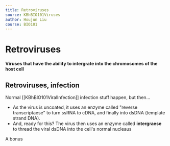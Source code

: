 ```yaml
---
title: Retroviruses
source: KBhBIO101Viruses
author: Houjun Liu
course: BIO101
---
```


# Retroviruses
**Viruses that have the ability to intergrate into the chromosomes of the host cell**

## Retroviruses, infection
Normal [[KBhBIO101ViralInfection]] infection stuff happen, but then...

* As the virus is uncoated, it uses an enzyme called "reverse transcriptaese" to turn ssRNA to cDNA, and finally into dsDNA (template strand DNA).
* And, ready for this? The virus then uses an enzyme called **intergraese** to thread the viral dsDNA into the cell's normal nucleaus

A bonus


